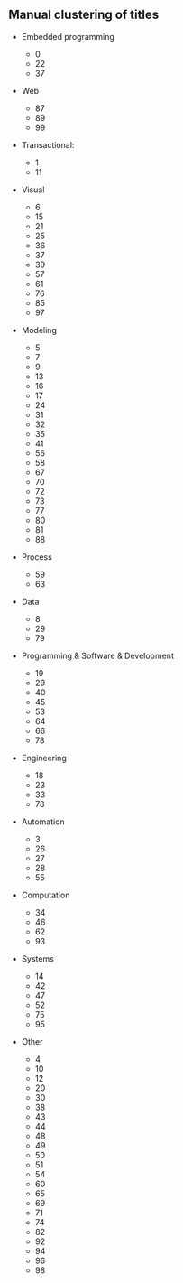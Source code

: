 ## Manual clustering of titles

- Embedded programming
  - 0
  - 22
  - 37

- Web
  - 87
  - 89
  - 99

- Transactional:
  - 1
  - 11

- Visual
  - 6
  - 15
  - 21
  - 25
  - 36
  - 37
  - 39
  - 57
  - 61
  - 76
  - 85
  - 97

- Modeling
  - 5
  - 7
  - 9
  - 13
  - 16
  - 17
  - 24
  - 31
  - 32
  - 35
  - 41
  - 56
  - 58
  - 67
  - 70
  - 72
  - 73
  - 77
  - 80
  - 81
  - 88

- Process
  - 59
  - 63

- Data
  - 8
  - 29
  - 79

- Programming & Software & Development
  - 19
  - 29
  - 40
  - 45
  - 53
  - 64
  - 66
  - 78

- Engineering
  - 18
  - 23
  - 33
  - 78

- Automation
  - 3
  - 26
  - 27
  - 28
  - 55
  
- Computation
  - 34
  - 46
  - 62
  - 93
  
- Systems
  - 14
  - 42
  - 47
  - 52
  - 75
  - 95

- Other
  - 4
  - 10
  - 12
  - 20
  - 30
  - 38
  - 43
  - 44
  - 48
  - 49
  - 50
  - 51
  - 54
  - 60
  - 65
  - 69
  - 71
  - 74
  - 82
  - 92
  - 94
  - 96
  - 98